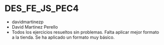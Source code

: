 # DES_FE_JS_PEC4
- davidmartinezp
- David Martinez Perello
- Todos los ejercicios resueltos sin problemas. Falta aplicar mejor formato a la tienda. Se ha aplicado un formato muy básico.
